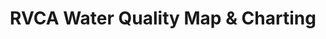 ---
schema: default
title: RVCA Water Quality Map & Charting
organization: RVCA
notes: >-
  View <strong>Water Quality</strong> sites and data summaries from an
  interactive map, as well as real-time interactive graphs based on user-defined
  parameters.<br><br> The baseline water quality parameters include:
  <i>Conductivity, Copper, Ecoli, TKN (Nitrogen), pH, Phosphorus, TSS (suspended
  solids).</i> Please visit <a href=
  "https://www.rvca.ca/watershed-monitoring-reporting/monitoring/surface-water-quality#water-chemistry">RVCA
  Baseline Monitoring</a> and <a
  href="https://watersheds.rvca.ca">watersheds.rvca.ca</a> for further info.
resources:
  - name: RVCA Water Quality Map & Charting
    url: 'https://gis.rvca.ca/html5/?viewer=rvcageoportal_wq'
    format: html
license: ''
category:
  - 'Water Quality, Aquatics and Groundwater'
maintainer: 'Dave Crossman, RVCA GIS Coordinator'
maintainer_email: '<a href=mailto:gis@rvca.ca">gis@rvca.ca</a>'
lastUpdate: <strong>01-14-2018</strong>
---